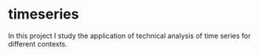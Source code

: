 # timeseries
In this project I study the application of technical analysis of time series for different contexts.
